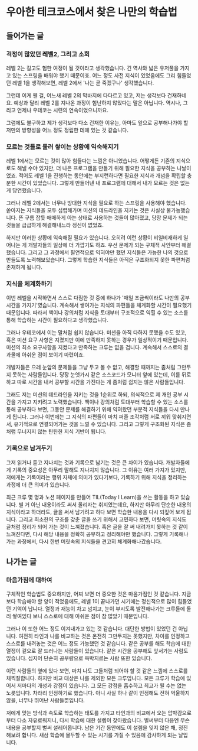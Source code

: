 # 우아한 테크코스에서 찾은 나만의 학습법

## 들어가는 글
### 걱정이 많았던 레벨2, 그리고 소회

레벨 2는 길고도 험한 여정이 될 것이라고 생각했습니다. 긴 역사와 넓은 유저풀을 가지고 있는 스프링을 배워야 했기 때문이죠. 어느 정도 사전 지식이 있었음에도 그리 힘들었던 레벨 1을 생각해보면, 레벨 2에서 '나는 곧 죽겠구나' 생각했습니다.

그런데 이게 웬 걸, 어느새 레벨 2의 막바지에 다다르고 있고, 저는 생각보다 건재하네요. 예상과 달리 레벨 2를 지나온 과정이 험난하지 않았다는 말은 아닙니다. 역시나, 그리고 언제나 우테코는 시련의 연속이었으니까요.

그럼에도 불구하고 제가 생각보다 다소 건재한 이유는, 아마도 앞으로 공부해나가야 할 저만의 방향성을 어느 정도 정립한 데에 있는 것 같습니다.

### 모르는 것들로 둘러 쌓이는 상황에 익숙해지기

레벨 1에서는 모르는 것이 많아 힘들다는 느낌은 아니었습니다. 어떻게든 기존의 지식으로도 해낼 수야 있지만, 더 나은 프로그램을 만들기 위해 필요한 지식을 공부하는 나날이었죠. 적어도 레벨 1을 진행하는 동안에는 부지런하다면 필요한 지식과 개념을 확립할 충분한 시간이 있었습니다. 그렇게 만들어낸 내 프로그램에 대해서 내가 모르는 것은 없는 게 당연했습니다.

그러나 레벨 2에서는 너무나 방대한 지식을 필요로 하는 스프링을 사용해야 했습니다. 쏟아지는 지식들을 모두 섭렵해가며 미션의 데드라인을 지키는 것은 사실상 불가능했습니다. 뜬 구름 잡듯 애매하게 아는 상태로 사용하는 것들이 많아졌고, 당장 문제가 되는 것들을 급급하게 해결해내느라 정신이 없었죠.

하지만 이러한 상황에 익숙해질 필요가 있습니다. 오히려 이런 상황이 비일비재하게 일어나는 게 개발자들의 일상에 더 가깝기도 하죠. 우선 문제가 되는 구체적 사안부터 해결했습니다. 그리고 그 과정에서 필연적으로 익혀야만 했던 지식들은 가능한 나의 것으로 만들도록 노력해보았습니다. 그렇게 학습한 지식들은 아직은 구조화되지 못한 파편처럼 존재하게 됩니다.

### 지식을 체계화하기

이번 레벨을 시작하면서 스스로 다짐한 것 중에 하나가 '매일 조금씩이라도 나만의 공부 시간을 가지기'였습니다. 계속해서 쌓여가는 지식의 파편들을 체계화할 시간이 필요했기 때문입니다. 따라서 책이나 강의처럼 지식을 토대부터 구조적으로 익힐 수 있는 소스를 통해 학습하는 시간이 필요하다고 생각했습니다.

그러나 우테코에서 이는 말처럼 쉽지 않습니다. 미션을 아직 다하지 못했을 수도 있고, 혹은 미션 요구 사항은 지켰지만 이에 만족하지 못하는 경우가 일상적이기 때문입니다. 미션의 최소 요구사항을 지켰다고 만족하는 크루는 없을 겁니다. 계속해서 스스로의 결과물에 아쉬운 점이 보이기 마련이죠.

개발자들은 으레 눈앞의 문제들을 그냥 두고 볼 수 없고, 해결할 때까지는 좀처럼 그만두지 못하는 사람들입니다. 당장 눈엣가시 같은 소스코드가 모니터 앞에 있는데, 이를 뒤로하고 따로 시간을 내서 공부할 시간을 가진다는 게 좀처럼 쉽지는 않은 사람들입니다.

그래도 저는 미션의 데드라인을 지키는 것을 1순위로 하되, 의식적으로 제 개인 공부 시간을 가지고 지키려고 노력했습니다. 책이나 강의처럼 토대부터 학습할 수 있는 소스를 통해 공부하다 보면, 그동안 문제를 해결하기 위해 익혀왔던 부분적 지식들을 다시 만나게 됩니다. 그러나 이번에는 그 지식의 파편들이 마치 퍼즐 조각처럼 서로 끼워 맞춰지면서, 유기적으로 연결되어가는 것을 느낄 수 있습니다. 그리고 그렇게 구조화된 지식은 좀처럼 무너지지 않는 탄탄한 지식 기반이 됩니다.

### 기록으로 남겨두기

그저 읽거나 듣고 지나치는 것과 기록으로 남기는 것은 큰 차이가 있습니다. 개발자들에게 기록의 중요성은 아무리 말해도 지나치지 않습니다. 그 이유는 여러 가지가 있지만, 저에게는 기록이라는 행위 자체에 의미가 있다기보다, 기록하기 위해 지식을 정리하는 과정에 더 큰 의미가 있습니다.

최근 크루 몇 명과 노션 페이지를 만들어 TIL(Today I Learn)을 쓰는 활동을 하고 있습니다. 별 거 아닌 내용이라도 써서 올리자는 취지였는데요, 하지만 아무리 단순한 내용의 지식이라고 하더라도, 글을 써서 남기려고 하다 보면 학습한 내용을 다시 되짚어 보게 됩니다. 그리고 최소한의 구조를 갖춘 글을 쓰기 위해서 고민하다 보면, 머릿속의 지식도 글처럼 정리가 되어 가는 것이 느껴졌습니다. 혹은 글을 잘 써 내려가지 못하는 것 같이 느껴진다면, 다시 해당 내용을 정확히 공부하고 정리해야만 했습니다. 그렇게 기록해나가는 과정에서, 다시 한번 머릿속의 지식들을 견고히 체계화해나갔습니다.

## 나가는 글
### 마음가짐에 대하여

구체적인 학습법도 중요하지만, 어찌 보면 더 중요한 것은 마음가짐인 것 같습니다. 지금보다 학습해야 할 양이 적었음에도, 레벨 1이 끝나가던 시기에는 정신적으로 많이 힘들었던 기억이 납니다. 열정과 재능이 차고 넘치고, 눈이 부시도록 발전해나가는 크루들에 둘러 쌓여있다 보니 스스로에 대해 아쉬운 점이 참 많았기 때문입니다.

그러나 이 또한 어느 정도 이겨내가고 있는 것 같습니다. 대단한 방법이 있었던 건 아닙니다. 여전히 타인과 나를 비교하는 것은 온전히 그만두지는 못했지만, 차이를 인정하고 스스로를 내려놓는 것은 어느 정도 가능했던 것 같습니다. 같은 공부를 해도 학습에 대한 열정이 겉으로 잘 드러나는 사람들이 있습니다. 같은 시간을 공부해도 앞서가는 사람도 있습니다. 심지어 단순히 공부량으로 윽박지르는 사람 또한 있습니다.

이런 사람들의 옆에 있다 보면, 마치 나도 그들처럼 되어야 할 것 같은 느낌에 스스로를 채찍질합니다. 하지만 비교 대상은 나를 제외한 모든 크루입니다. 모든 크루가 학습에 있어서 저마다의 개성과 강점이 있습니다. 그 모든 강점을 흡수하고 최고가 될 수는 없는 노릇입니다. 차라리 인정하기로 했습니다. 아니 사실 하나 같이 인정해도 전혀 억울하지 않을, 너무나 뛰어난 사람들뿐입니다.

저에게 맞는 방식과 속도로 학습하는 태도를 가지고 타인과의 비교에서 오는 압박감으로부터 다소 자유로워지니, 다시 학습에 대한 설렘이 찾아왔습니다. 벌써부터 다음엔 무슨 내용을 공부할지 벌써 설레어옵니다. 남은 기간 동안에도 이 설렘을 잊지 않은 채, 정진해보려 합니다. 새삼 학습에 몰두할 수 있는 시기를 가질 수 있음에 감사하게 되는 날입니다.